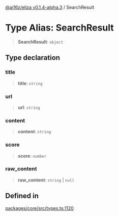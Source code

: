 [@ai16z/eliza v0.1.4-alpha.3](../index.md) / SearchResult

# Type Alias: SearchResult

> **SearchResult**: `object`

## Type declaration

### title

> **title**: `string`

### url

> **url**: `string`

### content

> **content**: `string`

### score

> **score**: `number`

### raw\_content

> **raw\_content**: `string` \| `null`

## Defined in

[packages/core/src/types.ts:1120](https://github.com/fomoTon/eliza/blob/main/packages/core/src/types.ts#L1120)
